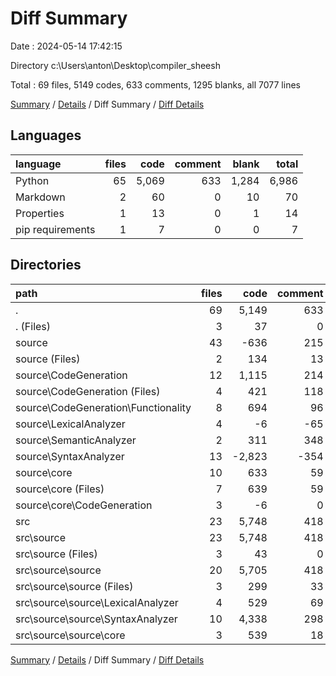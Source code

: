 # Diff Summary

Date : 2024-05-14 17:42:15

Directory c:\\Users\\anton\\Desktop\\compiler_sheesh

Total : 69 files,  5149 codes, 633 comments, 1295 blanks, all 7077 lines

[Summary](results.md) / [Details](details.md) / Diff Summary / [Diff Details](diff-details.md)

## Languages
| language | files | code | comment | blank | total |
| :--- | ---: | ---: | ---: | ---: | ---: |
| Python | 65 | 5,069 | 633 | 1,284 | 6,986 |
| Markdown | 2 | 60 | 0 | 10 | 70 |
| Properties | 1 | 13 | 0 | 1 | 14 |
| pip requirements | 1 | 7 | 0 | 0 | 7 |

## Directories
| path | files | code | comment | blank | total |
| :--- | ---: | ---: | ---: | ---: | ---: |
| . | 69 | 5,149 | 633 | 1,295 | 7,077 |
| . (Files) | 3 | 37 | 0 | -7 | 30 |
| source | 43 | -636 | 215 | 7 | -414 |
| source (Files) | 2 | 134 | 13 | 39 | 186 |
| source\\CodeGeneration | 12 | 1,115 | 214 | 287 | 1,616 |
| source\\CodeGeneration (Files) | 4 | 421 | 118 | 129 | 668 |
| source\\CodeGeneration\\Functionality | 8 | 694 | 96 | 158 | 948 |
| source\\LexicalAnalyzer | 4 | -6 | -65 | 18 | -53 |
| source\\SemanticAnalyzer | 2 | 311 | 348 | 189 | 848 |
| source\\SyntaxAnalyzer | 13 | -2,823 | -354 | -781 | -3,958 |
| source\\core | 10 | 633 | 59 | 255 | 947 |
| source\\core (Files) | 7 | 639 | 59 | 262 | 960 |
| source\\core\\CodeGeneration | 3 | -6 | 0 | -7 | -13 |
| src | 23 | 5,748 | 418 | 1,295 | 7,461 |
| src\\source | 23 | 5,748 | 418 | 1,295 | 7,461 |
| src\\source (Files) | 3 | 43 | 0 | 18 | 61 |
| src\\source\\source | 20 | 5,705 | 418 | 1,277 | 7,400 |
| src\\source\\source (Files) | 3 | 299 | 33 | 85 | 417 |
| src\\source\\source\\LexicalAnalyzer | 4 | 529 | 69 | 94 | 692 |
| src\\source\\source\\SyntaxAnalyzer | 10 | 4,338 | 298 | 1,048 | 5,684 |
| src\\source\\source\\core | 3 | 539 | 18 | 50 | 607 |

[Summary](results.md) / [Details](details.md) / Diff Summary / [Diff Details](diff-details.md)